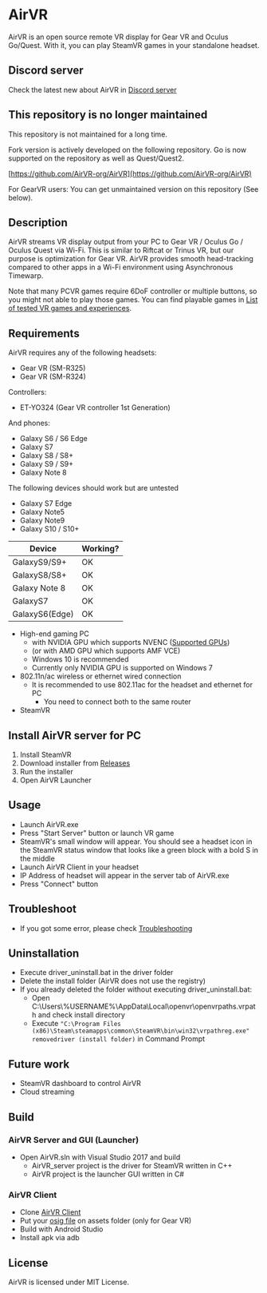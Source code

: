 # AirVR

AirVR is an open source remote VR display for Gear VR and Oculus Go/Quest. With it, you can play SteamVR games in your standalone headset.

## Discord server

Check the latest new about AirVR in [Discord server](https://discord.gg/KbKk3UM)

## This repository is no longer maintained

This repository is not maintained for a long time.

Fork version is actively developed on the following repository.
Go is now supported on the repository as well as Quest/Quest2.

[https://github.com/AirVR-org/AirVR](https://github.com/AirVR-org/AirVR)

For GearVR users: You can get unmaintained version on this repository (See below).

## Description

AirVR streams VR display output from your PC to Gear VR / Oculus Go / Oculus Quest via Wi-Fi. This is similar to Riftcat or Trinus VR, but our purpose is optimization for Gear VR. AirVR provides smooth head-tracking compared to other apps in a Wi-Fi environment using Asynchronous Timewarp.

Note that many PCVR games require 6DoF controller or multiple buttons, so you might not able to play those games.
You can find playable games in [List of tested VR games and experiences](https://github.com/JoshAtticus/AirVR/wiki/List-of-tested-VR-games-and-experiences).

## Requirements

AirVR requires any of the following headsets:

- Gear VR (SM-R325)
- Gear VR (SM-R324)

Controllers:
- ET-YO324 (Gear VR controller 1st Generation)

And phones:

- Galaxy S6 / S6 Edge
- Galaxy S7
- Galaxy S8 / S8+
- Galaxy S9 / S9+
- Galaxy Note 8

The following devices should work but are untested

- Galaxy S7 Edge
- Galaxy Note5
- Galaxy Note9
- Galaxy S10 / S10+


|Device|Working?|
|---|---|
|GalaxyS9/S9+|OK|
|GalaxyS8/S8+|OK|
|Galaxy Note 8|OK|
|GalaxyS7|OK|
|GalaxyS6(Edge)|OK|

- High-end gaming PC
    - with NVIDIA GPU which supports NVENC ([Supported GPUs](https://github.com/JoshAtticus/AirVR/wiki/Supported-GPU))
    - (or with AMD GPU which supports AMF VCE)
    - Windows 10 is recommended
    - Currently only NVIDIA GPU is supported on Windows 7
- 802.11n/ac wireless or ethernet wired connection
    - It is recommended to use 802.11ac for the headset and ethernet for PC
        - You need to connect both to the same router
- SteamVR

## Install AirVR server for PC

1. Install SteamVR
2. Download installer from [Releases](https://github.com/JoshAtticus/AirVR/releases)
3. Run the installer
4. Open AirVR Launcher

## Usage

- Launch AirVR.exe
- Press "Start Server" button or launch VR game
- SteamVR's small window will appear. You should see a headset icon in the SteamVR status window that looks like a green block with a bold S in the middle
- Launch AirVR Client in your headset
- IP Address of headset will appear in the server tab of AirVR.exe
- Press "Connect" button

## Troubleshoot

- If you got some error, please check [Troubleshooting](https://github.com/JoshAtticus/AirVR/wiki/Troubleshooting)

## Uninstallation

- Execute driver\_uninstall.bat in the driver folder
- Delete the install folder (AirVR does not use the registry)
- If you already deleted the folder without executing driver\_uninstall.bat:
    - Open C:\Users\\%USERNAME%\AppData\Local\openvr\openvrpaths.vrpath and check install directory
    - Execute
    `"C:\Program Files (x86)\Steam\steamapps\common\SteamVR\bin\win32\vrpathreg.exe" removedriver (install folder)`
    in Command Prompt

## Future work

- SteamVR dashboard to control AirVR
- Cloud streaming

## Build

### AirVR Server and GUI (Launcher)

- Open AirVR.sln with Visual Studio 2017 and build
    - AirVR\_server project is the driver for SteamVR written in C++
    - AirVR project is the launcher GUI written in C#

### AirVR Client

- Clone [AirVR Client](https://github.com/JoshAtticus/AirVRClient)
- Put your [osig file](https://developer.oculus.com/documentation/mobilesdk/latest/concepts/mobile-submission-sig-file/) on assets folder (only for Gear VR)
- Build with Android Studio
- Install apk via adb

## License

AirVR is licensed under MIT License.